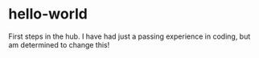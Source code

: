 # hello-world
First steps in the hub.
I have had just a passing experience in coding, but am determined to change this!
